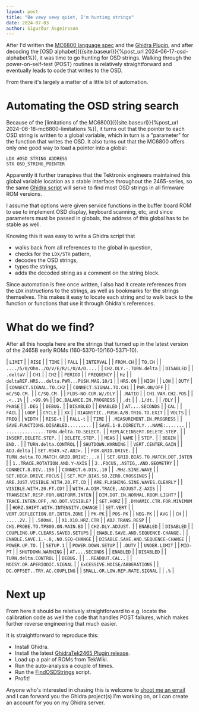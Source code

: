 ```yaml
---
layout: post
title: "Be vewy vewy quiet, I'm hunting strings"
date: 2024-07-03
author: Sigurður Ásgeirsson
---
```

After I'd written the
[MC6800 language spec](https://github.com/sigurasg/GhidraTek2465/blob/main/data/languages/mc6800.slaspec)
and the
[Ghidra Plugin](https://github.com/sigurasg/GhidraTek2465?tab=readme-ov-file#ghidratek2465),
and after decoding the [OSD alphabet]({{site.baseurl}}{%post_url 2024-06-17-osd-alphabet%}),
it was time to go hunting for OSD strings.
Walking through the power-on-self-test (POST) routines is relatively straightforward and
eventually leads to code that writes to the OSD.

From there it's largely a matter of a little bit of automation.

# Automating the OSD string search

Because of the [limitations of the MC6800]({{site.baseurl}}{%post_url 2024-06-18-mc6800-limitations %}),
it turns out that the pointer to each OSD string is written to a global variable,
which in turn is a "parameter" for the function that writes the OSD.
It also turns out that the MC6800 offers only one good way to load a pointer into a global:
```
LDX #OSD_STRING_ADDRESS
STX OSD_STRING_POINTER
```

Apparently it further transpires that the Tektronix engineers maintained this
global variable location as a stable interface throughout the 2465-series, so the same 
[Ghidra script](https://github.com/sigurasg/GhidraTek2465/blob/main/ghidra_scripts/FindOSDStrings.java)
will serve to find most OSD strings in all firmware ROM versions.

I assume that options were given service functions in the buffer board ROM to use
to implement OSD display, keyboard scanning, etc, and since parameters must be
passed in globals, the address of this global has to be stable as well.

Knowing this it was easy to write a Ghidra script that 
  * walks back from all references to the global in question,
  * checks for the `LDX/STX` pattern,
  * decodes the OSD strings,
  * types the strings,
  * adds the decoded string as a comment on the string block.

Since automation is free once written, I also had it create references from the
`LDX` instructions to the strings, as well as bookmarks for the strings themselves.
This makes it easy to locate each string and to walk back to the function or
functions that use it through Ghidra's references.

# What do we find?

After all this hoopla here are the strings that turned up in the latest version of
the 2465B early ROMs (160-5370-10/160-5371-10).

| `LIMIT` |
| `RISE` |
| `TIME` |
| `FALL` |
| `INTERVAL` |
| `FROM.CH` |
| `TO.CH` |
| `..../5/0/Ohm../O/V/E/R/L/O/A/D....` |
| `CH2.DLY.-.TURN.delta` |
| `DISABLED` |
| `.deltaV` |
| `CH1` |
| `CH2` |
| `PERIOD` |
| `FREQUENCY` |
| `Hz` |
| `deltaREF.HRS...delta.PWR...PUSH.MAG.10/1` |
| `HRS.ON` |
| `HIGH` |
| `LOW` |
| `DUTY` |
| `CONNECT.SIGNAL.TO.CH2` |
| `CONNECT.SIGNAL.TO.CH1` |
| `PWR.ON/OFF` |
| `mC/SQ.CM.` |
| `C/SQ.CM.` |
| `FLDS-NO.CUR.W//DLY` |
| `.RATIO` |
| `CH1.VAR.CH2.POS` |
| `.<..1%` |
| `.>99.9%` |
| `DC.BALANCE.IN.PROGRESS` |
| `.dt` |
| `.1/dt.` |
| `/DLY` |
| `PHASE` |
| `.DEG` |
| `DEBUG.` |
| `DISABLED` |
| `ENABLED` |
| `AT....SECONDS` |
| `CAL` |
| `FAIL` |
| `LOOP` |
| `CYCLE` |
| `XX` |
| `DIAGNSTIC..PUSH.A/B.TRIG.TO.EXIT` |
| `VOLTS` |
| `FREQ` |
| `WIDTH` |
| `RISE-t` |
| `FALL-t` |
| `TIME` |
| `.MEASUREMENT.IN.PROGRESS` |
| `SAVE.FUNCTIONS.DISABLED.........` |
| `SAVE.1-8.DIRECTLY...NAME:.......` |
| `...............TURN.delta.TO.SELECT.` |
| `REPLACEINSERT.DELETE.STEP.` |
| `INSERT.DELETE.STEP.` |
| `DELETE.STEP.` |
| `MEAS` |
| `NAME` |
| `STEP.` |
| `BEGIN` |
| `END..` |
| `TURN.delta.CONTROL` |
| `SHUTDOWN.WARNING` |
| `VERT.CENTER.GAIN` |
| `ADJ.delta` |
| `SET.R949.<Z.ADJ>.` |
| `FOR.GRID.DRIVE.` |
| `TURN.delta.TO.MATCH.GRID.DRIVE:...V` |
| `SET.GRID.BIAS.TO.MATCH.DOT.INTEN` |
| `1..TRACE.ROTATION.AND.Y-AXIS` |
| `2..FOCUS,.ASTIG,.AND.GEOMETRY` |
| `CONNECT.8.DIV,.158` |
| `CONNECT.6.DIV,.10` |
| `.MHz.SINE.WAVE` |
| `SET.HIGH.DRIVE.FOCUS` |
| `SET.MCP.BIAS.SO.ZERO.CROSSINGS` |
| `ARE.JUST.VISIBLE.WITH.20.FT.CD` |
| `ARE.FLASHING.SINE.WAVES.CLEARLY` |
| `VISIBLE.WITH.20.FT.CD?` |
| `WITH.A.DIM.TRACE,.ADJUST.Z-AXIS` |
| `TRANSIENT.RESP.FOR.UNIFORM.INTEN` |
| `DIM.DOT.IN.NORMAL.ROOM.LIGHT?` |
| `TRACE.INTEN.OFF,.NO.DOT.VISIBLE?` |
| `SET.HORZ` |
| `.DYNAMIC.CTR.FOR.MINIMUM` |
| `HORZ.SHIFT.WITH.INTENSITY.CHANGE` |
| `SET.VERT` |
| `VERT.DEFLECTION.OF.INTEN.ZONE` |
| `PK-PK` |
| `POS-PK` |
| `NEG-PK` |
| `AVG` |
| `CH` |
| `.....2V.` |
| `.500mV.` |
| `X1.X10.HRZ.CTR` |
| `ADJ.TRANS.RESP` |
| `CH1.PROBE.TO.TP800.ON.MAIN.BD` |
| `CH2.DLY.ADJUST.` |
| `ENABLED` |
| `DISABLED` |
| `COUPLING.UP.CLEARS.SAVED.SETUPS` |
| `ENABLE.SAVE.AND.SEQUENCE-CHANGE.` |
| `ENABLE.SAVE.1.-.8,.NO.SEQ-CHANGE` |
| `DISABLE.SAVE.AND.SEQUENCE-CHANGE` |
| `POWER.UP.TO.` |
| `SETUP.1` |
| `POWER.DOWN.SETUP` |
| `.DUTY` |
| `UNDER.LIMIT` |
| `MID-PT` |
| `SHUTDOWN.WARNING` |
| `AT....SECONDS` |
| `ENABLED` |
| `DISABLED` |
| `TURN.delta.CONTROL` |
| `DEBUG.` |
| `..READOUT.CAL..` |
| `NOISY.OR.APERIODIC.SIGNAL` |
| `ExCESSIVE.NOISE/ABBERATIONS` |
| `DC.OFFSET..TRY.AC.COUPLING` |
| `SMALL.OR.LOW.REP.RATE.SIGNAL` |
| `.%` |

# Next up

From here it should be relatively straightforward to e.g. locate
the calibration code as well the code that handles POST failures,
which makes further reverse engineering that much easier.

It is straightforward to reproduce this:
  * Install Ghidra.
  * Install the latest [GhidraTek2465 Plugin release](https://github.com/sigurasg/GhidraTek2465/releases).
  * Load up a pair of ROMs from TekWiki.
  * Run the auto-analysis a couple of times.
  * Run the [FindOSDStrings](https://github.com/sigurasg/GhidraTek2465/blob/main/ghidra_scripts/FindOSDStrings.java) script.
  * Profit!

Anyone who's interested in chasing this is welcome to 
[shoot me an email](mailto:{site.email}) and I can forward you the Ghidra project(s) I'm working on,
or I can create an account for you on my Ghidra server.
